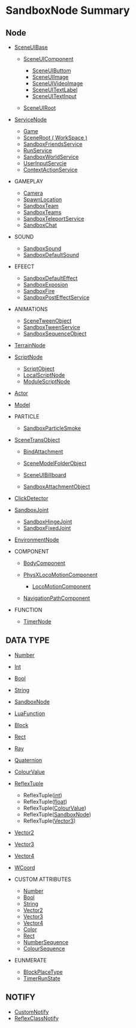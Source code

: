 # SandboxNode Summary

## Node

- [SceneUIBase](/#/Api/Class/Scene/SceneUIBase.md)
    - [SceneUIComponent](/#/Api/Class/Scene/SceneUIComponent.md)
        - [SceneUIButtom](/#/Api/Class/Scene/SceneUIButtom.md)
        - [SceneUIImage](/#/Api/Class/Scene/SceneUIImage.md)
        - [SceneUIVideoImage](/#/Api/Class/Scene/SceneUIVideoImage.md)
        - [SceneUITextLabel](/#/Api/Class/Scene/SceneUITextLabel.md)
        - [SceneUITextInput](/#/Api/Class/Scene/SceneUITextInput.md)

    - [SceneUIRoot](/#/Api/Class/Scene/SceneUIRoot.md)

- [ServiceNode](/#/Api/Class/Service/ServiceNode.md)
    - [Game]()
    - [SceneRoot ( WorkSpace )](/#/Api/Class/Scene/SceneRoot.md)
    - [SandboxFriendsService](/#/Api/Class/Data/SandboxFriendsService.md)
    - [RunService](/#/Api/Class/Script/RunService.md)
    - [SandboxWorldService](/#/Api/Class/GamePlay/SandboxWorldService.md)
    - [UserInputServcie](/#/Api/Class/Animation/UserInputService.md)
    - [ContextActionService](/#/Api/Class/Input/ContextActionService.md)

- GAMEPLAY
    - [Camera](/#/Api/Class/GamePlay/SandboxCameraObject.md)
    - [SpawnLocation](/#/Api/Class/GamePlay/SpawnLocation.md)
    - [SandboxTeam](/#/Api/Class/GamePlay/SandboxTeam.md)
    - [SandboxTeams](/#/Api/Class/GamePlay/SandboxTeams.md)
    - [SandboxTeleportService](/#/Api/Class/GamePlay/SandboxTeleportService.md)
    - [SandboxChat](/#/Api/Class/GamePlay/SandboxChat.md)

- SOUND
    - [SandboxSound](/#/Api/Class/Sound/SandboxSound.md)
    - [SandboxDefaultSound](/#/Api/Class/Sound/SandboxDefaultSound.md)

- EFEECT
    - [SandboxDefaultEffect](/#/Api/Class/Effect/SandboxDefaultEffect.md)
    - [SandboxExposion](/#/Api/Class/Effect/SandboxExposion.md)
    - [SandboxFire](/#/Api/Class/Effect/SandboxFire.md)
    - [SandboxPostEffectService](/#/Api/Class/Effect/SandboxPostEffectService.md)

- ANIMATIONS
    - [SceneTweenObject](/#/Api/Class/Animation/SceneTweenObject.md)
    - [SandboxTweenService](/#/Api/Class/Animation/SandboxTweenService.md)
    - [SandboxSequenceObject](/#/Api/Class/Animation/SandboxSequenceObject.md)

- [TerrainNode](/#/Api/Class/Build/TerrainNode.md)
- [ScriptNode](/#/Api/Class/NoType/ScriptNode.md)
    - [ScriptObject](/#/Api/Class/Script/ScriptObject.md)
    - [LocalScriptNode](/#/Api/Class/Script/LocalScriptNode.md)
    - [ModuleScriptNode](/#/Api/Class/Script/ModuleScriptNode.md)

- [Actor](/#/Api/Class/Role/SceneActorObject.md)
- [Model](/#/Api/Class/Role/SceneModelObject.md)
- PARTICLE
    - [SandboxParticleSmoke](/#/Api/Class/Effect/SandboxParticleSmoke.md)

- [SceneTransObject](/#/Api/Class/NoType/SceneTransObject.md)
    - [BindAttachment](/#/Api/Class/Bind/SceneBindAttachment.md)
    - [SceneModelFolderObject](/#/Api/Class/Build/SceneModelFolderObject.md)

    - [SceneUIBillboard](/#/Api/Class/Scene/SceneUIBillboard.md)
    - [SandboxAttachmentObject](/#/Api/Class/Bind/SandboxAttachmentObject.md)

- [ClickDetector](/#/Api/Class/Input/SandboxClickDetectorObject.md)
- [SandboxJoint](/#/Api/Class/NoType/SandboxJoint.md)
    - [SandboxHingeJoint](/#/Api/Class/Bind/SandboxHingeJoint.md)
    - [SandboxFixedJoint](/#/Api/Class/Bind/SandboxFixedJoint.md)

- [EnvironmentNode](/#/Api/Class/GamePlay/EnvironmentNode.md)
- COMPONENT
    - [BodyComponent](BodyComponent.md)
    - [PhysXLocoMotionComponent](PhysXLocoMotionComponent.md)
        - [LocoMotionComponent](LocoMotionComponent.md)

    - [NavigationPathComponent](NavigationPathComponent.md)

- FUNCTION
    - [TimerNode](/Api/Class/Script/TimerNode.md)

## DATA TYPE

- [Number]()
- [Int](/#/Api/DataType/Int.md)
- [Bool](/#/Api/DataType/Bool.md)
- [String](/#/Api/DataType/String.md)

- [SandboxNode](/#/Api/Class/NoType/SandboxNode.md)
- [LuaFunction](/#/Api/Parameter/LuaFunction.md)
- [Block](/#/Api/Class/Build/Block.md)
- [Rect](/#/Api/DataType/Rect.md)
- [Ray](/#/Api/DataType/Ray.md)
- [Quaternion](/#/Api/DataType/Quaternion.md)
- [ColourValue](/#/Api/DataType/ColourValue.md)
- [ReflexTuple]()
    - ReflexTuple([int](/#/Api/DataType/int.md))
    - ReflexTuple([float](/#/Api/DataType/float.md))
    - ReflexTuple([ColourValue](/#/Api/DataType/ColourValue.md))
    - ReflexTuple([SandboxNode](/#/Api/Class/NoType/SandboxNode.md))
    - ReflexTuple([Vector3](/#/Api/DataType/Vector3.md))

- [Vector2](/#/Api/DataType/Vector2.md)
- [Vector3](/#/Api/DataType/Vector3.md)
- [Vector4](/#/Api/DataType/Vector4.md)
- [WCoord](WCoord.md)

- CUSTOM ATTRIBUTES
	- [Number]()
	- [Bool](/#/Api/DataType/Bool.md)
	- [String](/#/Api/DataType/String.md)
	- [Vector2](/#/Api/DataType/Vector2.md)
	- [Vector3](/#/Api/DataType/Vector3.md)
	- [Vector4](/#/Api/DataType/Vector4.md)
	- [Color](/#/Api/DataType/ColourValue.md)
	- [Rect](/#/Api/DataType/Rect.md)
	- [NumberSequence]()
	- [ColourSequence]()

- EUNMERATE
    - [BlockPlaceType](/#/Api/Enumerate/UI/BlockPlaceType.md)
    - [TimerRunState](/#/Api/Enumerate/GamePlay/TimerRunState.md)

## NOTIFY

- [CustomNotify]()
- [ReflexClassNotify]()